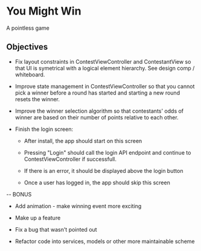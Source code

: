 # You Might Win
A pointless game


## Objectives

- Fix layout constraints in ContestViewController and ContestantView so that UI is symetrical with a  logical element hierarchy. See design comp / whiteboard.

- Improve state management in ContestViewController so that you cannot pick a winner before a round has started and starting a new round resets the winner.

- Improve the winner selection algorithm so that contestants' odds of winner are based on their number of points relative to each other.

- Finish the login screen:

  - After install, the app should start on this screen

  - Pressing "Login" should call the login API endpoint and continue to ContestViewController if successfull.

  - If there is an error, it should be displayed above the login button

  - Once a user has logged in, the app should skip this screen

-- BONUS

- Add animation - make winning event more exciting

- Make up a feature

- Fix a bug that wasn't pointed out

- Refactor code into services, models or other more maintainable scheme
